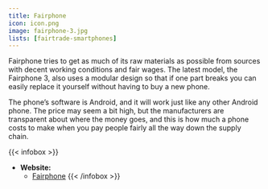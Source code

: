 ```yaml
---
title: Fairphone
icon: icon.png
image: fairphone-3.jpg
lists: [fairtrade-smartphones]
---
```

Fairphone tries to get as much of its raw materials as possible from sources
with decent working conditions and fair wages. The latest model, the
Fairphone 3, also uses a modular design so that if one part breaks you can
easily replace it yourself without having to buy a new phone.

The phone’s software is Android, and it will work just like any other Android
phone. The price may seem a bit high, but the manufacturers are transparent
about where the money goes, and this is how much a phone costs to make when you
pay people fairly all the way down the supply chain.

{{< infobox >}}
- **Website:**
    - [Fairphone](https://www.fairphone.com/)
{{< /infobox >}}
